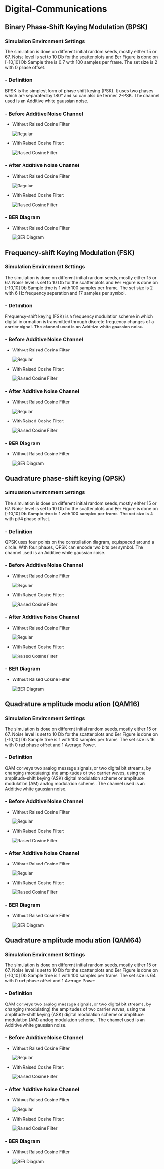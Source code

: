 # Digital-Communications

## **Binary Phase-Shift Keying Modulation (BPSK)**

### Simulation Environment Settings
The simulation is done on different initial random seeds, mostly either 15 or 67. Noise level is set to 10 Db for the scatter plots and Ber Figure is done on [-10,10] Db
Sample time is 0.7 with 100 samples per frame. The set size is 2 with 0 phase offset.

### - Definition 
BPSK is the simplest form of phase shift keying (PSK). It uses two phases which are separated by 180° and so can also be termed 2-PSK. The channel used is an Additive white gaussian noise.


### - Before Additive Noise Channel
* Without Raised Cosine Filter:

    ![Regular](/BPSK/BeforeChannel.png) 
* With Raised Cosine Filter:

    ![Raised Cosine Filter](/BPSK/BeforeChannelRaisedCosine.png) 
### - After Additive Noise Channel
* Without Raised Cosine Filter: 

    ![Regular](/BPSK/AfterChannel.png) 
* With Raised Cosine Filter:

    ![Raised Cosine Filter](/BPSK/AfterChannelRaisedCosine.png) 
### - BER Diagram
* Without Raised Cosine Filter

    ![BER Diagram](/BPSK/BerFigure.png)

## **Frequency-shift Keying Modulation (FSK)**

### Simulation Environment Settings
The simulation is done on different initial random seeds, mostly either 15 or 67. Noise level is set to 10 Db for the scatter plots and Ber Figure is done on [-10,10] Db
Sample time is 1 with 100 samples per frame. The set size is 2 with 6 Hz frequency seperation and 17 samples per symbol.

### - Definition 
Frequency-shift keying (FSK) is a frequency modulation scheme in which digital information is transmitted through discrete frequency changes of a carrier signal. The channel used is an Additive white gaussian noise.


### - Before Additive Noise Channel
* Without Raised Cosine Filter:

    ![Regular](/FSK/BeforeChannel.png) 
* With Raised Cosine Filter:

    ![Raised Cosine Filter](/FSK/BeforeChannelRaisedCosine.png) 
### - After Additive Noise Channel
* Without Raised Cosine Filter: 

    ![Regular](/FSK/AfterChannel.png) 
* With Raised Cosine Filter:

    ![Raised Cosine Filter](/FSK/AfterChannelRaisedCosine.png) 
### - BER Diagram
* Without Raised Cosine Filter

    ![BER Diagram](/FSK/BerFigure.png)
	
## **Quadrature phase-shift keying (QPSK)**
	
### Simulation Environment Settings
The simulation is done on different initial random seeds, mostly either 15 or 67. Noise level is set to 10 Db for the scatter plots and Ber Figure is done on [-10,10] Db
Sample time is 1 with 100 samples per frame. The set size is 4 with pi/4 phase offset.

### - Definition 
QPSK uses four points on the constellation diagram, equispaced around a circle. With four phases, QPSK can encode two bits per symbol. The channel used is an Additive white gaussian noise.

### - Before Additive Noise Channel
* Without Raised Cosine Filter:

    ![Regular](/QPSK/BeforeChannel.png) 
* With Raised Cosine Filter:

    ![Raised Cosine Filter](/QPSK/BeforeChannelRaisedCosine.png) 
### - After Additive Noise Channel
* Without Raised Cosine Filter: 

    ![Regular](/QPSK/AfterChannel.png) 
* With Raised Cosine Filter:

    ![Raised Cosine Filter](/QPSK/AfterChannelRaisedCosine.png) 
### - BER Diagram
* Without Raised Cosine Filter

    ![BER Diagram](/QPSK/BerFigure.png)


## **Quadrature amplitude modulation (QAM16)**

### Simulation Environment Settings
The simulation is done on different initial random seeds, mostly either 15 or 67. Noise level is set to 10 Db for the scatter plots and Ber Figure is done on [-10,10] Db
Sample time is 1 with 100 samples per frame. The set size is 16 with 0 rad phase offset and 1 Average Power.

### - Definition 
QAM conveys two analog message signals, or two digital bit streams, by changing (modulating) the amplitudes of two carrier waves, using the amplitude-shift keying (ASK) digital modulation scheme or amplitude modulation (AM) analog modulation scheme.. The channel used is an Additive white gaussian noise.


### - Before Additive Noise Channel
* Without Raised Cosine Filter:

    ![Regular](/QAM16/BeforeChannel.png) 
* With Raised Cosine Filter:

    ![Raised Cosine Filter](/QAM16/BeforeChannelRaisedCosine.png) 
### - After Additive Noise Channel
* Without Raised Cosine Filter: 

    ![Regular](/QAM16/AfterChannel.png) 
* With Raised Cosine Filter:

    ![Raised Cosine Filter](/QAM16/AfterChannelRaisedCosine.png) 
### - BER Diagram
* Without Raised Cosine Filter

    ![BER Diagram](/QAM16/BerFigure.png)
	
## **Quadrature amplitude modulation (QAM64)**
	
### Simulation Environment Settings
The simulation is done on different initial random seeds, mostly either 15 or 67. Noise level is set to 10 Db for the scatter plots and Ber Figure is done on [-10,10] Db
Sample time is 1 with 100 samples per frame. The set size is 64 with 0 rad phase offset and 1 Average Power.

### - Definition 
QAM conveys two analog message signals, or two digital bit streams, by changing (modulating) the amplitudes of two carrier waves, using the amplitude-shift keying (ASK) digital modulation scheme or amplitude modulation (AM) analog modulation scheme.. The channel used is an Additive white gaussian noise.


### - Before Additive Noise Channel
* Without Raised Cosine Filter:

    ![Regular](/QAM64/BeforeChannel.png) 
* With Raised Cosine Filter:

    ![Raised Cosine Filter](/QAM64/BeforeChannelRaisedCosine.png) 
### - After Additive Noise Channel
* Without Raised Cosine Filter: 

    ![Regular](/QAM64/AfterChannel.png) 
* With Raised Cosine Filter:

    ![Raised Cosine Filter](/QAM64/AfterChannelRaisedCosine.png) 
### - BER Diagram
* Without Raised Cosine Filter

    ![BER Diagram](/QAM64/BerFigure.png)



